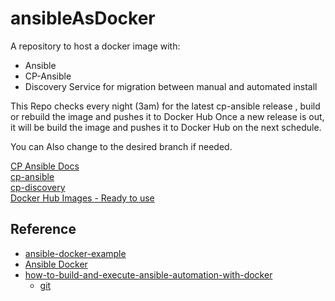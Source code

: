 # ansibleAsDocker

A repository to host a docker image with: 
* Ansible 
* CP-Ansible
* Discovery Service for migration between manual and automated install


This Repo checks every night (3am) for the latest cp-ansible release , build or rebuild the image and pushes it to Docker Hub
Once a new release is out, it will be build the image and pushes it to Docker Hub on the next schedule. 



You can Also change to the desired branch if needed. 

[CP Ansible Docs](https://docs.confluent.io/ansible/current/overview.html)  
[cp-ansible](https://github.com/confluentinc/cp-ansible)  
[cp-discovery](https://github.com/confluentinc/cp-discovery)  
[Docker Hub Images - Ready to use](https://hub.docker.com/r/mosheblumberg/mosheblumbergansible)   


## Reference  

* [ansible-docker-example](https://github.com/ChristopherJHart/ansible-docker-example/tree/main)
* [Ansible Docker](https://hackmd.io/@the-ansible-book/B1y5tXers)
* [how-to-build-and-execute-ansible-automation-with-docker](https://www.cbtnuggets.com/blog/technology/devops/how-to-build-and-execute-ansible-automation-with-docker)
  * [git](https://www.cbtnuggets.com/blog/technology/devops/how-to-build-and-execute-ansible-automation-with-docker)



